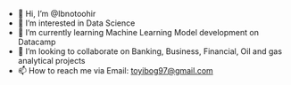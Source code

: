 - 👋 Hi, I’m @Ibnotoohir
- 👀 I’m interested in Data Science
- 🌱 I’m currently learning Machine Learning Model development on Datacamp
- 💞️ I’m looking to collaborate on Banking, Business, Financial, Oil and gas analytical projects
- 📫 How to reach me via Email: toyibog97@gmail.com

<!---
Ibnotoohir/Ibnotoohir is a ✨ special ✨ repository because its `README.md` (this file) appears on your GitHub profile.
You can click the Preview link to take a look at your changes.
--->
